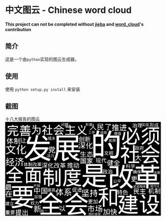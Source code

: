 # 中文图云 - Chinese word cloud

**This project can not be completed without [jieba](https://github.com/fxsjy/jieba)
and [word_cloud](https://github.com/amueller/word_cloud)'s contribution**

## 简介
这是一个由`python`实现的图云生成器。

## 使用
使用 `python setup.py install` 来安装

## 截图
十八大报告的图云
![report](thumbnail/report.png)
